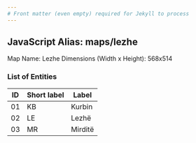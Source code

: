```yaml
---
# Front matter (even empty) required for Jekyll to process
---
```


## JavaScript Alias: maps/lezhe

Map Name: Lezhe
Dimensions (Width x Height): 568x514





### List of Entities

ID | Short label | Label
---|---|---|
01|KB|Kurbin
02|LE|Lezhë
03|MR|Mirditë

